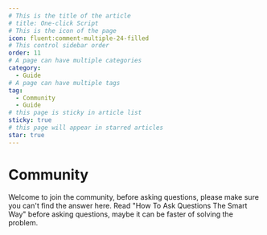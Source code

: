 ```yaml
---
# This is the title of the article
# title: One-click Script
# This is the icon of the page
icon: fluent:comment-multiple-24-filled
# This control sidebar order
order: 11
# A page can have multiple categories
category:
  - Guide
# A page can have multiple tags
tag:
  - Community
  - Guide
# this page is sticky in article list
sticky: true
# this page will appear in starred articles
star: true
---
```


# Community

<!-- 
### Telegram Group​
Click the link: https://t.me/alist_chat

### Discussions​
Welcome to visit https://github.com/alist-org/alist/discussions to discuss.

### Discord
Click the link: https://discord.gg/F4ymsH4xv2
-->

Welcome to join the community, before asking questions, please make sure you can't find the answer here. Read "How To Ask Questions The Smart Way" before asking questions, maybe it can be faster of solving the problem.
